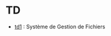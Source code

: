 # TD

* [td1](https://cahier-de-prepa.fr/mp2i-pv/download?id=1188) : Système de Gestion de Fichiers
